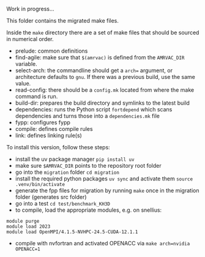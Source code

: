 Work in progress...

This folder contains the migrated make files.

Inside the `make` directory there are a set of make files that should be sourced in numerical order.

- prelude: common definitions
- find-agile: make sure that `$(amrvac)` is defined from the `AMRVAC_DIR` variable.
- select-arch: the commandline should get a `arch=` argument, or architecture defaults to `gnu`. If there was a previous build, use the same value.
- read-config: there should be a `config.mk` located from where the make command is run.
- build-dir: prepares the build directory and symlinks to the latest build
- dependencies: runs the Python script `fortdepend` which scans dependencies and turns those into a `dependencies.mk` file
- fypp: configures fypp
- compile: defines compile rules
- link: defines linking rule(s)


To install this version, follow these steps:
- install the uv package manager `pip install uv`
- make sure `$AMRVAC_DIR` points to the repository root folder
- go into the `migration` folder `cd migration`
- install the required python packages `uv sync` and activate them `source .venv/bin/activate`
- generate the fpp files for migration by running `make` once in the migration folder (generates src folder)
- go into a test `cd test/benchmark_KH3D`
- to compile, load the appropriate modules, e.g. on snellius:
```
module purge
module load 2023
module load OpenMPI/4.1.5-NVHPC-24.5-CUDA-12.1.1
```
- compile with nvfortran and activated OPENACC via `make arch=nvidia OPENACC=1`
 
